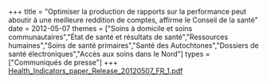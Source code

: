 +++
title = "Optimiser la production de rapports sur la performance peut aboutir à une meilleure reddition de comptes, affirme le Conseil de la santé"
date = 2012-05-07
themes = ["Soins à domicile et soins communautaires","État de santé et résultats de santé","Ressources humaines","Soins de santé primaires","Santé des Autochtones","Dossiers de santé électroniques","Accès aux soins dans le Nord"]
types = ["Communiqués de presse"]
+++
[Health_Indicators_paper_Release_20120507_FR_1.pdf](/files/Health_Indicators_paper_Release_20120507_FR_1.pdf)
